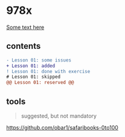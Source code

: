 # 978x 

[Some text here](https://some-url-here.org)

## contents 
```diff
- Lesson 01: some issues
+ Lesson 01: added 
! Lesson 01: done with exercise
# Lesson 01: skipped
@@ Lesson 01: reserved @@
```

## tools
> suggested, but not mandatory

https://github.com/obar1/safaribooks-0to100